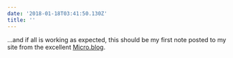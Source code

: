 ```yaml
---
date: '2018-01-18T03:41:50.130Z'
title: ''
---
```

…and if all is working as expected, this should be my first note posted to my site from the excellent [Micro.blog](https://micro.blog).
